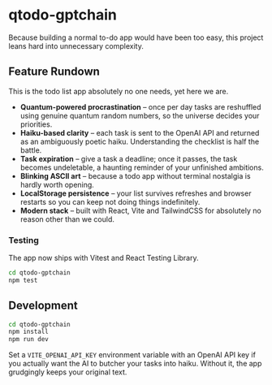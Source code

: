 # qtodo-gptchain

Because building a normal to-do app would have been too easy, this project leans hard
into unnecessary complexity.

## Feature Rundown

This is the todo list app absolutely no one needs, yet here we are.

- **Quantum-powered procrastination** – once per day tasks are reshuffled using
  genuine quantum random numbers, so the universe decides your priorities.
- **Haiku-based clarity** – each task is sent to the OpenAI API and returned as an
  ambiguously poetic haiku. Understanding the checklist is half the battle.
- **Task expiration** – give a task a deadline; once it passes, the task becomes
  undeletable, a haunting reminder of your unfinished ambitions.
- **Blinking ASCII art** – because a todo app without terminal nostalgia is hardly
  worth opening.
- **LocalStorage persistence** – your list survives refreshes and browser restarts so
  you can keep not doing things indefinitely.
- **Modern stack** – built with React, Vite and TailwindCSS for absolutely no reason
  other than we could.

### Testing

The app now ships with Vitest and React Testing Library.

```bash
cd qtodo-gptchain
npm test
```

## Development

```bash
cd qtodo-gptchain
npm install
npm run dev
```

Set a `VITE_OPENAI_API_KEY` environment variable with an OpenAI API key if you actually
want the AI to butcher your tasks into haiku. Without it, the app grudgingly keeps your
original text.
